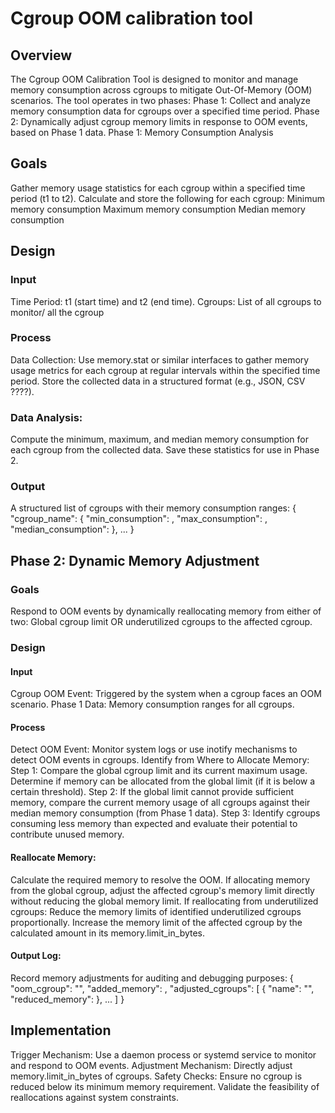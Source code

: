 # Cgroup OOM calibration tool

## Overview
The Cgroup OOM Calibration Tool is designed to monitor and manage memory consumption across cgroups to mitigate Out-Of-Memory (OOM) scenarios. The tool operates in two phases:
Phase 1: Collect and analyze memory consumption data for cgroups over a specified time period.
Phase 2: Dynamically adjust cgroup memory limits in response to OOM events, based on Phase 1 data.
Phase 1: Memory Consumption Analysis

## Goals
Gather memory usage statistics for each cgroup within a specified time period (t1 to t2).
Calculate and store the following for each cgroup:
Minimum memory consumption
Maximum memory consumption
Median memory consumption

## Design
### Input
Time Period: t1 (start time) and t2 (end time).
Cgroups: List of all cgroups to monitor/ all the cgroup 
### Process
Data Collection:
Use memory.stat or similar interfaces to gather memory usage metrics for each cgroup at regular intervals within the specified time period.
Store the collected data in a structured format (e.g., JSON, CSV ????).
### Data Analysis:
Compute the minimum, maximum, and median memory consumption for each cgroup from the collected data.
Save these statistics for use in Phase 2.
### Output
A structured list of cgroups with their memory consumption ranges:
{
  "cgroup_name": {
    "min_consumption": <value>,
    "max_consumption": <value>,
    "median_consumption": <value>
  },
  ...
}

## Phase 2: Dynamic Memory Adjustment
### Goals
Respond to OOM events by dynamically reallocating memory from either of two: Global cgroup limit OR underutilized cgroups to the affected cgroup.
### Design
#### Input
Cgroup OOM Event: Triggered by the system when a cgroup faces an OOM scenario.
Phase 1 Data: Memory consumption ranges for all cgroups.
#### Process
Detect OOM Event:
Monitor system logs or use inotify mechanisms to detect OOM events in cgroups.
Identify from Where to Allocate Memory:
Step 1: Compare the global cgroup limit and its current maximum usage. Determine if memory can be allocated from the global limit (if it is below a certain threshold).
Step 2: If the global limit cannot provide sufficient memory, compare the current memory usage of all cgroups against their median memory consumption (from Phase 1 data).
Step 3: Identify cgroups consuming less memory than expected and evaluate their potential to contribute unused memory.
#### Reallocate Memory:
Calculate the required memory to resolve the OOM.
If allocating memory from the global cgroup, adjust the affected cgroup's memory limit directly without reducing the global memory limit.
If reallocating from underutilized cgroups:
Reduce the memory limits of identified underutilized cgroups proportionally.
Increase the memory limit of the affected cgroup by the calculated amount in its memory.limit_in_bytes.
#### Output Log:
Record memory adjustments for auditing and debugging purposes:
{
  "oom_cgroup": "<name>",
  "added_memory": <value>,
  "adjusted_cgroups": [
    {
      "name": "<name>",
      "reduced_memory": <value>
    },
    ...
  ]
}

## Implementation
Trigger Mechanism:
Use a daemon process or systemd service to monitor and respond to OOM events.
Adjustment Mechanism:
Directly adjust memory.limit_in_bytes of cgroups.
Safety Checks:
Ensure no cgroup is reduced below its minimum memory requirement.
Validate the feasibility of reallocations against system constraints.
